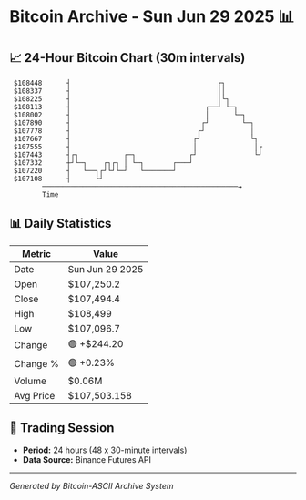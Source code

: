 # Bitcoin Archive - Sun Jun 29 2025 📊

## 📈 24-Hour Bitcoin Chart (30m intervals)

```
 $108448      ┤                                    ┌┐          
 $108337      ┤                                    ││          
 $108225      ┤                                    │└┐         
 $108113      ┤                                 ┌──┘ └─┐       
 $108002      ┤                                 │      └─┐     
 $107890      ┤                                ┌┘        └─┐   
 $107778      ┤                               ┌┘           │   
 $107667      ┤                              ┌┘            └┐  
 $107555      ┤                              │              │┌ 
 $107443      ┤┌┐           ┌─┐             ┌┘              └┘ 
 $107332      ┼┘└─┐    ┌┐┌┐ │ └─┐       ┌───┘                  
 $107220      ┤   └──┐┌┘└┘└─┘   └───────┘                      
 $107108      ┤      └┘                                        
        ────────────────────────────────────────────────→
        Time
```

## 📊 Daily Statistics

| Metric | Value |
|--------|-------|
| Date | Sun Jun 29 2025 |
| Open | $107,250.2 |
| Close | $107,494.4 |
| High | $108,499 |
| Low | $107,096.7 |
| Change | 🟢 +$244.20 |
| Change % | 🟢 +0.23% |
| Volume | $0.06M |
| Avg Price | $107,503.158 |

## 📅 Trading Session

- **Period:** 24 hours (48 x 30-minute intervals)
- **Data Source:** Binance Futures API

---
*Generated by Bitcoin-ASCII Archive System*
